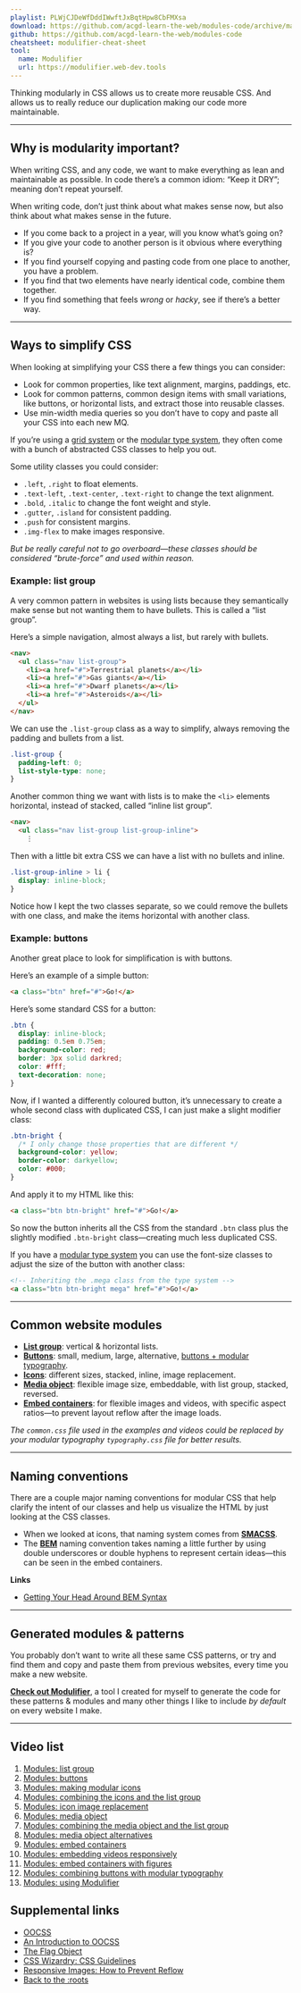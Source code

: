 ```yaml
---
playlist: PLWjCJDeWfDddIWwftJxBqtHpw8CbFMXsa
download: https://github.com/acgd-learn-the-web/modules-code/archive/master.zip
github: https://github.com/acgd-learn-the-web/modules-code
cheatsheet: modulifier-cheat-sheet
tool:
  name: Modulifier
  url: https://modulifier.web-dev.tools
---
```


Thinking modularly in CSS allows us to create more reusable CSS. And allows us to really reduce our duplication making our code more maintainable.

---

## Why is modularity important?

When writing CSS, and any code, we want to make everything as lean and maintainable as possible. In code there’s a common idiom: “Keep it DRY”; meaning don’t repeat yourself.

When writing code, don’t just think about what makes sense now, but also think about what makes sense in the future.

- If you come back to a project in a year, will you know what’s going on?
- If you give your code to another person is it obvious where everything is?
- If you find yourself copying and pasting code from one place to another, you have a problem.
- If you find that two elements have nearly identical code, combine them together.
- If you find something that feels *wrong* or *hacky*, see if there’s a better way.

---

## Ways to simplify CSS

When looking at simplifying your CSS there a few things you can consider:

- Look for common properties, like text alignment, margins, paddings, etc.
- Look for common patterns, common design items with small variations, like buttons, or horizontal lists, and extract those into reusable classes.
- Use min-width media queries so you don’t have to copy and paste all your CSS into each new MQ.

If you’re using a [grid system](https://gridifier.web-dev.tools) or the [modular type system](https://typografier.web-dev.tools), they often come with a bunch of abstracted CSS classes to help you out.

Some utility classes you could consider:

- `.left`, `.right` to float elements.
- `.text-left`, `.text-center`, `.text-right` to change the text alignment.
- `.bold`, `.italic` to change the font weight and style.
- `.gutter`, `.island` for consistent padding.
- `.push` for consistent margins.
- `.img-flex` to make images responsive.

*But be really careful not to go overboard—these classes should be considered “brute-force” and used within reason.*

### Example: list group

A very common pattern in websites is using lists because they semantically make sense but not wanting them to have bullets. This is called a “list group”.

Here’s a simple navigation, almost always a list, but rarely with bullets.

```html
<nav>
  <ul class="nav list-group">
    <li><a href="#">Terrestrial planets</a></li>
    <li><a href="#">Gas giants</a></li>
    <li><a href="#">Dwarf planets</a></li>
    <li><a href="#">Asteroids</a></li>
  </ul>
</nav>
```

We can use the `.list-group` class as a way to simplify, always removing the padding and bullets from a list.

```css
.list-group {
  padding-left: 0;
  list-style-type: none;
}
```

Another common thing we want with lists is to make the `<li>` elements horizontal, instead of stacked, called “inline list group”.

```html
<nav>
  <ul class="nav list-group list-group-inline">
    ⋮
```

Then with a little bit extra CSS we can have a list with no bullets and inline.

```css
.list-group-inline > li {
  display: inline-block;
}
```

Notice how I kept the two classes separate, so we could remove the bullets with one class, and make the items horizontal with another class.

### Example: buttons

Another great place to look for simplification is with buttons.

Here’s an example of a simple button:

```html
<a class="btn" href="#">Go!</a>
```

Here’s some standard CSS for a button:

```css
.btn {
  display: inline-block;
  padding: 0.5em 0.75em;
  background-color: red;
  border: 3px solid darkred;
  color: #fff;
  text-decoration: none;
}
```

Now, if I wanted a differently coloured button, it’s unnecessary to create a whole second class with duplicated CSS, I can just make a slight modifier class:

```css
.btn-bright {
  /* I only change those properties that are different */
  background-color: yellow;
  border-color: darkyellow;
  color: #000;
}
```

And apply it to my HTML like this:

```html
<a class="btn btn-bright" href="#">Go!</a>
```

So now the button inherits all the CSS from the standard `.btn` class plus the slightly modified `.btn-bright` class—creating much less duplicated CSS.

If you have a [modular type system](https://typografier.web-dev.tools) you can use the font-size classes to adjust the size of the button with another class:

```html
<!-- Inheriting the .mega class from the type system -->
<a class="btn btn-bright mega" href="#">Go!</a>
```

---

## Common website modules

- **[List group](http://demos.learn-the-web.algonquindesign.ca/modules/list-group.html)**: vertical & horizontal lists.
- **[Buttons](http://demos.learn-the-web.algonquindesign.ca/modules/buttons.html)**: small, medium, large, alternative, [buttons + modular typography](http://demos.learn-the-web.algonquindesign.ca/modules/buttons-modular-type.html).
- **[Icons](http://demos.learn-the-web.algonquindesign.ca/modules/icons.html)**: different sizes, stacked, inline, image replacement.
- **[Media object](http://demos.learn-the-web.algonquindesign.ca/modules/media-object.html)**: flexible image size, embeddable, with list group, stacked, reversed.
- **[Embed containers](http://demos.learn-the-web.algonquindesign.ca/modules/embed.html)**: for flexible images and videos, with specific aspect ratios—to prevent layout reflow after the image loads.

*The `common.css` file used in the examples and videos could be replaced by your modular typography `typography.css` file for better results.*

---

## Naming conventions

There are a couple major naming conventions for modular CSS that help clarify the intent of our classes and help us visualize the HTML by just looking at the CSS classes.

- When we looked at icons, that naming system comes from [**SMACSS**](http://smacss.com/).
- The [**BEM**](http://bem.info/) naming convention takes naming a little further by using double underscores or double hyphens to represent certain ideas—this can be seen in the embed containers.

**Links**

- [Getting Your Head Around BEM Syntax](http://csswizardry.com/2013/01/mindbemding-getting-your-head-round-bem-syntax/)

---

## Generated modules & patterns

You probably don’t want to write all these same CSS patterns, or try and find them and copy and paste them from previous websites, every time you make a new website.

[**Check out Modulifier**](https://modulifier.web-dev.tools/), a tool I created for myself to generate the code for these patterns & modules and many other things I like to include *by default* on every website I make.

---

## Video list

1. [Modules: list group](https://www.youtube.com/watch?v=Kcd1742iCVA&list=PLWjCJDeWfDddIWwftJxBqtHpw8CbFMXsa&index=1)
2. [Modules: buttons](https://www.youtube.com/watch?v=u4yYGmI2-Qk&list=PLWjCJDeWfDddIWwftJxBqtHpw8CbFMXsa&index=2)
3. [Modules: making modular icons](https://www.youtube.com/watch?v=s8198ThMOgA&list=PLWjCJDeWfDddIWwftJxBqtHpw8CbFMXsa&index=6)
4. [Modules: combining the icons and the list group](https://www.youtube.com/watch?v=zfUErXraYCc&list=PLWjCJDeWfDddIWwftJxBqtHpw8CbFMXsa&index=7)
5. [Modules: icon image replacement](https://www.youtube.com/watch?v=bv6OQ6X5xWY&list=PLWjCJDeWfDddIWwftJxBqtHpw8CbFMXsa&index=8)
6. [Modules: media object](https://www.youtube.com/watch?v=bE0VpK1SjUc&list=PLWjCJDeWfDddIWwftJxBqtHpw8CbFMXsa&index=3)
7. [Modules: combining the media object and the list group](https://www.youtube.com/watch?v=V4QQFVa2Dok&list=PLWjCJDeWfDddIWwftJxBqtHpw8CbFMXsa&index=4)
8. [Modules: media object alternatives](https://www.youtube.com/watch?v=TTTrGPlIBJ8&list=PLWjCJDeWfDddIWwftJxBqtHpw8CbFMXsa&index=5)
9. [Modules: embed containers](https://www.youtube.com/watch?v=UQLq8w_gOv0&list=PLWjCJDeWfDddIWwftJxBqtHpw8CbFMXsa&index=10)
10. [Modules: embedding videos responsively](https://www.youtube.com/watch?v=noEcV1AFY-g&list=PLWjCJDeWfDddIWwftJxBqtHpw8CbFMXsa&index=11)
11. [Modules: embed containers with figures](https://www.youtube.com/watch?v=9tbM8i9K6lw&list=PLWjCJDeWfDddIWwftJxBqtHpw8CbFMXsa&index=12)
12. [Modules: combining buttons with modular typography](https://www.youtube.com/watch?v=z01-pDAd0HA&list=PLWjCJDeWfDddIWwftJxBqtHpw8CbFMXsa&index=13)
13. [Modules: using Modulifier](https://www.youtube.com/watch?v=LJ5wz0dPis0&list=PLWjCJDeWfDddIWwftJxBqtHpw8CbFMXsa&index=13)

## Supplemental links

- [OOCSS](https://github.com/stubbornella/oocss/wiki)
- [An Introduction to OOCSS](http://coding.smashingmagazine.com/2011/12/12/an-introduction-to-object-oriented-css-oocss/)
- [The Flag Object](http://csswizardry.com/2013/05/the-flag-object/)
- [CSS Wizardry: CSS Guidelines](https://github.com/csswizardry/CSS-Guidelines)
- [Responsive Images: How to Prevent Reflow](http://andmag.se/2012/10/responsive-images-how-to-prevent-reflow/)
- [Back to the :roots](http://simurai.com/blog/2015/09/09/back-to-the-roots/)
